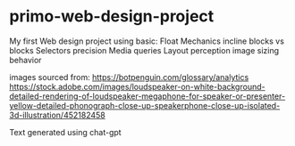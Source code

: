 # primo-web-design-project
My first Web design project using basic:
Float Mechanics
incline blocks vs blocks
Selectors precision
Media queries
Layout perception
image sizing behavior

images sourced from:
https://botpenguin.com/glossary/analytics
https://stock.adobe.com/images/loudspeaker-on-white-background-detailed-rendering-of-loudspeaker-megaphone-for-speaker-or-presenter-yellow-detailed-phonograph-close-up-speakerphone-close-up-isolated-3d-illustration/452182458

Text generated using chat-gpt
